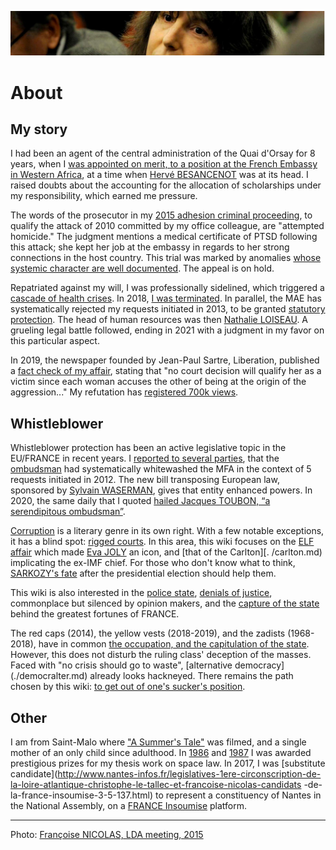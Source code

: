 ![marc-chaumeil](../_aux/marc-chaumeil.png)

# About

## My story

I had been an agent of the central administration of the Quai d'Orsay for 8 years,
when I [was appointed on merit, to a position at the French Embassy in Western Africa](./promed.md#RAINERI-RAUGEL),
at a time when [Hervé BESANCENOT](./whoswho.md#besanc) was at its head.
I raised doubts about the accounting for the allocation of scholarships under my responsibility, which earned me pressure.

The words of the prosecutor in my [2015 adhesion criminal proceeding](./aplogan.md),
to qualify the attack of 2010 committed by my office colleague,
are "attempted homicide." The judgment mentions a medical certificate of PTSD following this attack;
she kept her job at the embassy in regards to her strong connections in the host country.
This trial was marked by anomalies [whose systemic character are well documented](./denijust.md#jl2014).
The appeal is on hold.

Repatriated against my will, I was professionally sidelined,
which triggered a [cascade of health crises](./promed.md#a999fcb2).
In 2018, [I was terminated](./deregistration.md). In parallel,
the MAE has systematically rejected my requests initiated in 2013,
to be granted [statutory protection](./pf.md). The head of human resources was then [Nathalie LOISEAU](./whoswho.md#loiseau).
A grueling legal battle followed, ending in 2021 with a judgment in my favor on this particular aspect.

In 2019, the newspaper founded by Jean-Paul Sartre, Liberation, published a [fact check of my affair](./medias.md#pezetnicolas),
stating that "no court decision will qualify her as a victim since each woman accuses the other of being at the origin of the aggression..."
My refutation has [registered 700k views](https://twitter.com/FranoiseNicolas/status/1115997608533737475?s=20&t=xx9LpTCg5ZYSiw98wwIkgA).

## Whistleblower

Whistleblower protection has been an active legislative topic in the EU/FRANCE in recent years.
I [reported to several parties](./influence.md), that the [ombudsman](./contrepouvoirs.md#ddd) had systematically whitewashed the MFA in the context of 5 requests initiated in 2012.
The new bill transposing European law,
sponsored by [Sylvain WASERMAN](./whoswho.md#waserm),
gives that entity enhanced powers.
In 2020, the same daily that I quoted [hailed Jacques TOUBON, “a serendipitous ombudsman”](./whoswho.md#toubon).

[Corruption](./corruption.md) is a literary genre in its own right. With a few notable exceptions, it has a blind spot: [rigged courts](./robenoire.md). In this area, this wiki focuses on the [ELF affair](./elf.md) which made [Eva JOLY](./whoswho.md#joly) an icon, and [that of the Carlton][. /carlton.md) implicating the ex-IMF chief. For those who don't know what to think, [SARKOZY's fate](https://www.nytimes.com/2021/03/01/world/europe/france-sarkozy-trial-guilty.html) after the presidential election should help them.

This wiki is also interested in the [police state](./etatpolicier.md), [denials of justice](./denijust.md), commonplace but silenced by opinion makers, and the [ capture of the state](./capturetat.md) behind the greatest fortunes of FRANCE.

The red caps (2014), the yellow vests (2018-2019), and the zadists (1968-2018),
have in common [the occupation, and the capitulation of the state](./democralter.md#lecoq2018projects).
However, this does not disturb the ruling class' deception of the masses.
Faced with "no crisis should go to waste", [alternative democracy] (./democralter.md) already looks hackneyed.
There remains the path chosen by this wiki: [to get out of one's sucker's position](./robenoire.md#carage2015demontg).
 
## Other
I am from Saint-Malo where ["A Summer's Tale"](https://www.imdb.com/title/tt0115940/) was filmed, and a single mother of an only child since adulthood. In [1986](../pieces/identifier/829cbd9) and [1987](../pieces/identifier/b5b09b6e) I was awarded prestigious prizes for my thesis work on space law. In 2017, I was [substitute candidate](http://www.nantes-infos.fr/legislatives-1ere-circonscription-de-la-loire-atlantique-christophe-le-tallec-et-francoise-nicolas-candidats -de-la-france-insoumise-3-5-137.html) to represent a constituency of Nantes in the National Assembly, on a [FRANCE Insoumise](https://twitter.com/FranceInsoumise) platform.

---
Photo: [Françoise NICOLAS, LDA meeting, 2015](./attrib.md#marc-chaumeil)
